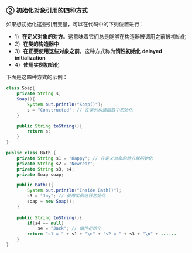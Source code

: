 ### ② 初始化对象引用的四种方式

如果想初始化这些引用变量，可以在代码中的下列位置进行：

- 1）**在定义对象的对方**。这意味着它们总是能够在构造器被调用之前被初始化
- 2）**在类的构造器中**
- 3）**在正要使用这些对象之前**，这种方式称为**惰性初始化 delayed initialization**
- 4）**使用实例初始化**

下面是这四种方式的示例：

```java
class Soap{
    private String s;
    Soap(){
        System.out.println("Soap()");
        s = "Constructed"; // 在类的构造函数中初始化
    }

    public String toString(){
        return s;
    }
}

public class Bath {
    private String s1 = "Happy"; // 在定义对象的地方就初始化
    private String s2 = "NewYear";
    private String s3, s4;
    private Soap soap;

    public Bath(){
        System.out.println("Inside Bath()");
        s3 = "Joy"; // 使用实例进行初始化
        soap = new Soap();
    }
    
    public String toString(){
        if(s4 == null)
            s4 = "Jack"; // 惰性初始化
       	return "s1 = " + s1 + "\n" + "s2 = " + s3 + "\n" + ......
    }
}
```

## 